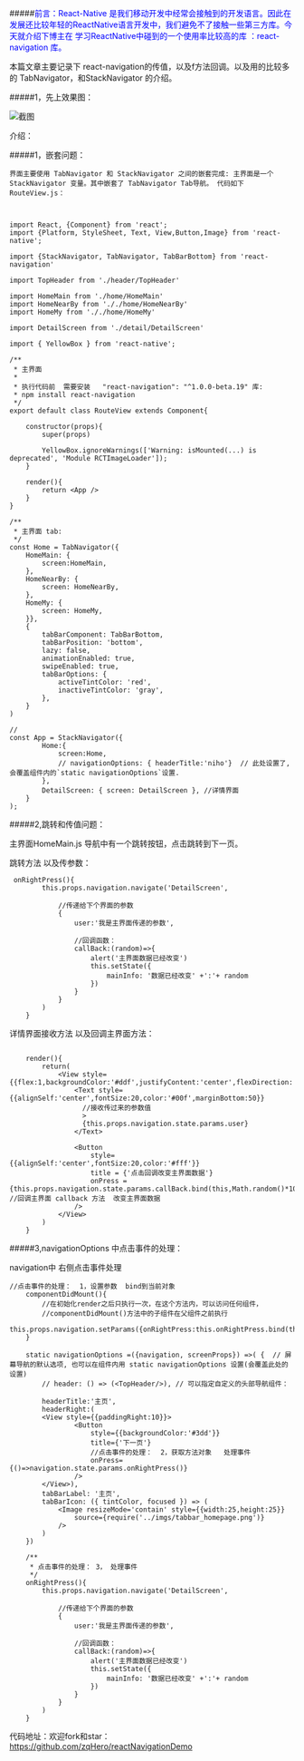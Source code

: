 

#####<font color='#00f'>前言：React-Native 是我们移动开发中经常会接触到的开发语言。因此在发展还比较年轻的ReactNative语言开发中，我们避免不了接触一些第三方库。今天就介绍下博主在 学习ReactNative中碰到的一个使用率比较高的库 ：react-navigation 库。
</font>

本篇文章主要记录下 react-navigation的传值，以及f方法回调。以及用的比较多的 TabNavigator，和StackNavigator 的介绍。

#####1，先上效果图：

![截图](https://raw.githubusercontent.com/zqHero/reactNavigationDemo/master/screenShot/asd.gif)

</p>
介绍：

#####1，嵌套问题：

	界面主要使用 TabNavigator 和 StackNavigator 之间的嵌套完成: 主界面是一个 StackNavigator 变量。其中嵌套了 TabNavigator Tab导航。 代码如下 RouteView.js：
```


import React, {Component} from 'react';
import {Platform, StyleSheet, Text, View,Button,Image} from 'react-native';

import {StackNavigator, TabNavigator, TabBarBottom} from 'react-navigation'

import TopHeader from './header/TopHeader'

import HomeMain from './home/HomeMain'
import HomeNearBy from '././home/HomeNearBy'
import HomeMy from '././home/HomeMy'

import DetailScreen from './detail/DetailScreen'

import { YellowBox } from 'react-native';

/**
 * 主界面  
 * 
 * 执行代码前  需要安装   "react-navigation": "^1.0.0-beta.19" 库: 
 * npm install react-navigation
 */
export default class RouteView extends Component{
    
    constructor(props){
        super(props)

        YellowBox.ignoreWarnings(['Warning: isMounted(...) is deprecated', 'Module RCTImageLoader']);
    }

    render(){
        return <App />
    }  
}

/**
 * 主界面 tab:
 */
const Home = TabNavigator({
    HomeMain: {
        screen:HomeMain,
    },
    HomeNearBy: {
        screen: HomeNearBy,
    },
    HomeMy: {
        screen: HomeMy,
    }},
    {
        tabBarComponent: TabBarBottom,
        tabBarPosition: 'bottom',
        lazy: false,
        animationEnabled: true,
        swipeEnabled: true,
        tabBarOptions: {
            activeTintColor: 'red',
            inactiveTintColor: 'gray',
        },
    }
)

//
const App = StackNavigator({
        Home:{
            screen:Home,
            // navigationOptions: { headerTitle:'niho'}  // 此处设置了, 会覆盖组件内的`static navigationOptions`设置. 
        },
        DetailScreen: { screen: DetailScreen }, //详情界面
    }
);
```

#####2,跳转和传值问题：

主界面HomeMain.js 导航中有一个跳转按钮，点击跳转到下一页。

跳转方法 以及传参数：
```
 onRightPress(){
        this.props.navigation.navigate('DetailScreen',
        
            //传递给下个界面的参数    
            {
                user:'我是主界面传递的参数',

                //回调函数：
                callBack:(random)=>{
                    alert('主界面数据已经改变')
                    this.setState({
                        mainInfo: '数据已经改变' +':'+ random
                    })
                }
            }
        )
    }
```

详情界面接收方法 以及回调主界面方法：

```

    render(){
        return(
            <View style={{flex:1,backgroundColor:'#ddf',justifyContent:'center',flexDirection:'column'}}>
                <Text style={{alignSelf:'center',fontSize:20,color:'#00f',marginBottom:50}}
                  //接收传过来的参数值
                  >
                  {this.props.navigation.state.params.user}    
                </Text>

                <Button 
                    style={{alignSelf:'center',fontSize:20,color:'#fff'}} 
                    title = {'点击回调改变主界面数据'}
                    onPress = {this.props.navigation.state.params.callBack.bind(this,Math.random()*100)}  //回调主界面 callback 方法  改变主界面数据 
                />
            </View>
        )
    }
```

#####3,navigationOptions 中点击事件的处理：

navigation中 右侧点击事件处理

```
//点击事件的处理：  1，设置参数  bind到当前对象
    componentDidMount(){
        //在初始化render之后只执行一次，在这个方法内，可以访问任何组件，
        //componentDidMount()方法中的子组件在父组件之前执行
        this.props.navigation.setParams({onRightPress:this.onRightPress.bind(this)})
    }

    static navigationOptions =({navigation, screenProps}) =>( {  // 屏幕导航的默认选项, 也可以在组件内用 static navigationOptions 设置(会覆盖此处的设置)
        // header: () => (<TopHeader/>), // 可以指定自定义的头部导航组件：

        headerTitle:'主页',
        headerRight:(
        <View style={{paddingRight:10}}>
                <Button
                    style={{backgroundColor:'#3dd'}}
                    title={'下一页'}
                    //点击事件的处理：  2，获取方法对象   处理事件
                    onPress={()=>navigation.state.params.onRightPress()}
                />
        </View>),
        tabBarLabel: '主页',
        tabBarIcon: ({ tintColor, focused }) => (
            <Image resizeMode='contain' style={{width:25,height:25}}
                source={require('../imgs/tabbar_homepage.png')}
            />
        )
    })

    /**
     * 点击事件的处理： 3， 处理事件
     */
    onRightPress(){
        this.props.navigation.navigate('DetailScreen',
        
            //传递给下个界面的参数    
            {
                user:'我是主界面传递的参数',

                //回调函数：
                callBack:(random)=>{
                    alert('主界面数据已经改变')
                    this.setState({
                        mainInfo: '数据已经改变' +':'+ random
                    })
                }
            }
        )
    }
```



代码地址：欢迎fork和star：
	https://github.com/zqHero/reactNavigationDemo
